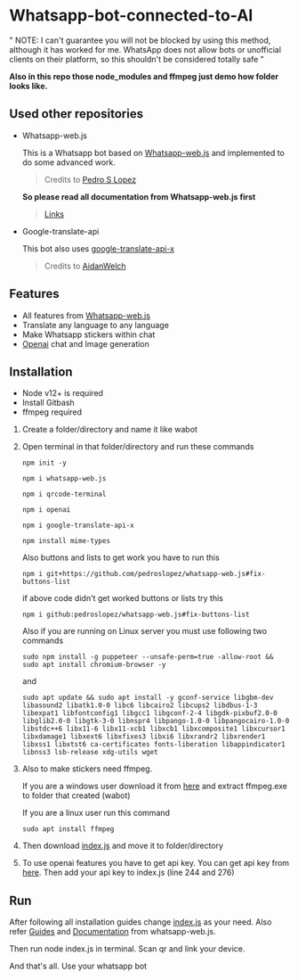 # Whatsapp-bot-connected-to-AI

" NOTE: I can't guarantee you will not be blocked by using this method, although it has worked for me. WhatsApp does not allow bots or unofficial clients on their platform, so this shouldn't be considered totally safe "


**Also in this repo those node_modules and ffmpeg just demo how folder looks like.**


## Used other repositories 

* Whatsapp-web.js

     This is a Whatsapp bot based on [Whatsapp-web.js](https://github.com/pedroslopez/whatsapp-web.js/#whatsapp-webjs) and implemented to do some advanced work.
     > Credits to [Pedro S Lopez](https://github.com/pedroslopez)

     **So please read all documentation from Whatsapp-web.js first**
     > [Links](https://github.com/pedroslopez/whatsapp-web.js/#quick-links)


* Google-translate-api

     This bot also uses [google-translate-api-x](https://github.com/AidanWelch/google-translate-api)
     > Credits to [AidanWelch](https://github.com/AidanWelch)

## Features
* All features from [Whatsapp-web.js](https://github.com/pedroslopez/whatsapp-web.js/#supported-features)
* Translate any language to any language
* Make Whatsapp stickers within chat
* [Openai](https://openai.com/) chat and Image generation

## Installation

- Node v12+ is required
- Install Gitbash
- ffmpeg required

1. Create a folder/directory and name it like wabot


2. Open terminal in that folder/directory and run these commands

      `npm init -y`

      `npm i whatsapp-web.js`
      
      `npm i qrcode-terminal`

      `npm i openai`

      `npm i google-translate-api-x`

      `npm install mime-types`
      
     Also buttons and lists to get work you have to run this
      
       npm i git+https://github.com/pedroslopez/whatsapp-web.js#fix-buttons-list
      
      if above code didn't get worked buttons or lists try this
      
       npm i github:pedroslopez/whatsapp-web.js#fix-buttons-list
      
     Also if you are running on Linux server you must use following two commands
      
       sudo npm install -g puppeteer --unsafe-perm=true -allow-root && sudo apt install chromium-browser -y
      and
      
       sudo apt update && sudo apt install -y gconf-service libgbm-dev libasound2 libatk1.0-0 libc6 libcairo2 libcups2 libdbus-1-3 libexpat1 libfontconfig1 libgcc1 libgconf-2-4 libgdk-pixbuf2.0-0 libglib2.0-0 libgtk-3-0 libnspr4 libpango-1.0-0 libpangocairo-1.0-0 libstdc++6 libx11-6 libx11-xcb1 libxcb1 libxcomposite1 libxcursor1 libxdamage1 libxext6 libxfixes3 libxi6 libxrandr2 libxrender1 libxss1 libxtst6 ca-certificates fonts-liberation libappindicator1 libnss3 lsb-release xdg-utils wget


3. Also to make stickers need ffmpeg. 

    If you are a windows user download it from [here](https://www.gyan.dev/ffmpeg/builds/) and extract ffmpeg.exe to folder that created (wabot)
    
    If you are a linux user run this command 
    
       sudo apt install ffmpeg
    

4. Then download [index.js](https://github.com/ravishkaw12/whatsapp-bot-connected-to-AI/blob/main/index.js) and move it to folder/directory


5. To use openai features you have to get api key. You can get api key from [here](https://beta.openai.com/account/api-keys). Then add your api key to index.js (line 244 and 276)




## Run

After following all installation guides change [index.js](https://github.com/ravishkaw12/whatsapp-bot-connected-to-AI/blob/main/index.js) as your need. Also refer [Guides](https://wwebjs.dev/guide/) and [Documentation](https://docs.wwebjs.dev/) from whatsapp-web.js.

Then run node index.js in terminal. Scan qr and link your device.

And that's all. Use your whatsapp bot
